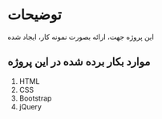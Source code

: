 # توضیحات
این پروژه جهت، ارائه بصورت نمونه کار، ایجاد شده


## موارد بکار برده شده در این پروژه
1. HTML
2. CSS
3. Bootstrap
4. jQuery
